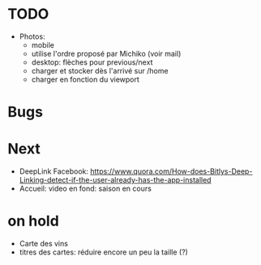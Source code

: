 # TODO
- Photos:
    - mobile
    - utilise l'ordre proposé par Michiko (voir mail)
    - desktop: flèches pour previous/next
    - charger et stocker dès l'arrivé sur /home
    - charger en fonction du viewport

# Bugs

# Next
- DeepLink Facebook: https://www.quora.com/How-does-Bitlys-Deep-Linking-detect-if-the-user-already-has-the-app-installed
- Accueil: video en fond: saison en cours
  
# on hold
- Carte des vins
- titres des cartes: réduire encore un peu la taille (?)